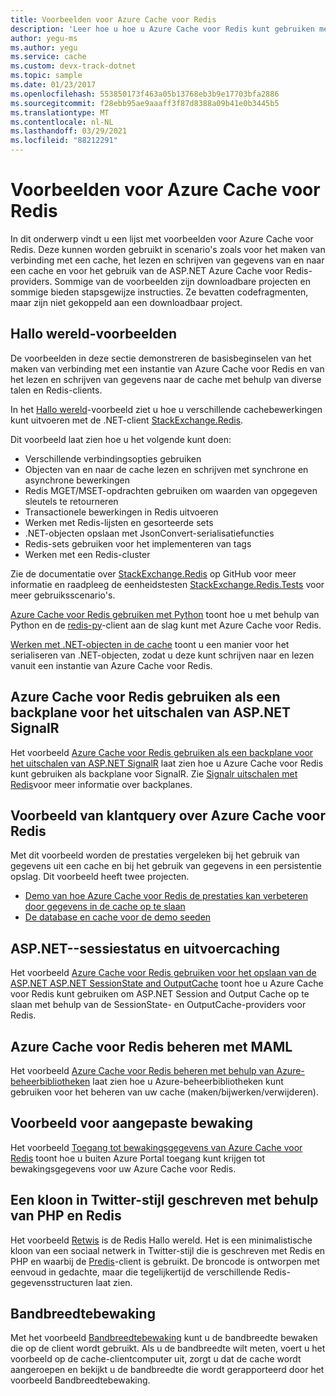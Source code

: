 ```yaml
---
title: Voorbeelden voor Azure Cache voor Redis
description: 'Leer hoe u hoe u Azure Cache voor Redis kunt gebruiken met deze codevoorbeelden: verbinding maken met een cache, gegevens in een cache lezen en naar een cache schrijven, ASP.NET Azure Cache voor Redis-providers.'
author: yegu-ms
ms.author: yegu
ms.service: cache
ms.custom: devx-track-dotnet
ms.topic: sample
ms.date: 01/23/2017
ms.openlocfilehash: 553850173f463a05b13768eb3b9e17703bfa2886
ms.sourcegitcommit: f28ebb95ae9aaaff3f87d8388a09b41e0b3445b5
ms.translationtype: MT
ms.contentlocale: nl-NL
ms.lasthandoff: 03/29/2021
ms.locfileid: "88212291"
---
```

# <a name="azure-cache-for-redis-samples"></a>Voorbeelden voor Azure Cache voor Redis
In dit onderwerp vindt u een lijst met voorbeelden voor Azure Cache voor Redis. Deze kunnen worden gebruikt in scenario's zoals voor het maken van verbinding met een cache, het lezen en schrijven van gegevens van en naar een cache en voor het gebruik van de ASP.NET Azure Cache voor Redis-providers. Sommige van de voorbeelden zijn downloadbare projecten en sommige bieden stapsgewijze instructies. Ze bevatten codefragmenten, maar zijn niet gekoppeld aan een downloadbaar project.

## <a name="hello-world-samples"></a>Hallo wereld-voorbeelden
De voorbeelden in deze sectie demonstreren de basisbeginselen van het maken van verbinding met een instantie van Azure Cache voor Redis en van het lezen en schrijven van gegevens naar de cache met behulp van diverse talen en Redis-clients.

In het [Hallo wereld](https://github.com/rustd/RedisSamples/tree/master/HelloWorld)-voorbeeld ziet u hoe u verschillende cachebewerkingen kunt uitvoeren met de .NET-client [StackExchange.Redis](https://github.com/StackExchange/StackExchange.Redis).

Dit voorbeeld laat zien hoe u het volgende kunt doen:

* Verschillende verbindingsopties gebruiken
* Objecten van en naar de cache lezen en schrijven met synchrone en asynchrone bewerkingen
* Redis MGET/MSET-opdrachten gebruiken om waarden van opgegeven sleutels te retourneren
* Transactionele bewerkingen in Redis uitvoeren
* Werken met Redis-lijsten en gesorteerde sets
* .NET-objecten opslaan met JsonConvert-serialisatiefuncties
* Redis-sets gebruiken voor het implementeren van tags
* Werken met een Redis-cluster

Zie de documentatie over [StackExchange.Redis](https://github.com/StackExchange/StackExchange.Redis) op GitHub voor meer informatie en raadpleeg de eenheidstesten [StackExchange.Redis.Tests](https://github.com/StackExchange/StackExchange.Redis/tree/master/tests) voor meer gebruiksscenario's.

[Azure Cache voor Redis gebruiken met Python](cache-python-get-started.md) toont hoe u met behulp van Python en de [redis-py](https://github.com/andymccurdy/redis-py)-client aan de slag kunt met Azure Cache voor Redis.

[Werken met .NET-objecten in de cache](cache-dotnet-how-to-use-azure-redis-cache.md#work-with-net-objects-in-the-cache) toont u een manier voor het serialiseren van .NET-objecten, zodat u deze kunt schrijven naar en lezen vanuit een instantie van Azure Cache voor Redis. 

## <a name="use-azure-cache-for-redis-as-a-scale-out-backplane-for-aspnet-signalr"></a>Azure Cache voor Redis gebruiken als een backplane voor het uitschalen van ASP.NET SignalR
Het voorbeeld [Azure Cache voor Redis gebruiken als een backplane voor het uitschalen van ASP.NET SignalR](https://github.com/rustd/RedisSamples/tree/master/RedisAsSignalRBackplane) laat zien hoe u Azure Cache voor Redis kunt gebruiken als backplane voor SignalR. Zie [Signalr uitschalen met Redis](https://www.asp.net/signalr/overview/performance/scaleout-with-redis)voor meer informatie over backplanes.

## <a name="azure-cache-for-redis-customer-query-sample"></a>Voorbeeld van klantquery over Azure Cache voor Redis
Met dit voorbeeld worden de prestaties vergeleken bij het gebruik van gegevens uit een cache en bij het gebruik van gegevens in een persistentie opslag. Dit voorbeeld heeft twee projecten.

* [Demo van hoe Azure Cache voor Redis de prestaties kan verbeteren door gegevens in de cache op te slaan](https://github.com/rustd/RedisSamples/tree/master/RedisCacheCustomerQuerySample)
* [De database en cache voor de demo seeden](https://github.com/rustd/RedisSamples/tree/master/SeedCacheForCustomerQuerySample)

## <a name="aspnet-session-state-and-output-caching"></a>ASP.NET--sessiestatus en uitvoercaching
Het voorbeeld [Azure Cache voor Redis gebruiken voor het opslaan van de ASP.NET ASP.NET SessionState and OutputCache](https://github.com/rustd/RedisSamples/tree/master/SessionState_OutputCaching) toont hoe u Azure Cache voor Redis kunt gebruiken om ASP.NET Session and Output Cache op te slaan met behulp van de SessionState- en OutputCache-providers voor Redis.

## <a name="manage-azure-cache-for-redis-with-maml"></a>Azure Cache voor Redis beheren met MAML
Het voorbeeld [Azure Cache voor Redis beheren met behulp van Azure-beheerbibliotheken](https://github.com/rustd/RedisSamples/tree/master/ManageCacheUsingMAML) laat zien hoe u Azure-beheerbibliotheken kunt gebruiken voor het beheren van uw cache (maken/bijwerken/verwijderen). 

## <a name="custom-monitoring-sample"></a>Voorbeeld voor aangepaste bewaking
Het voorbeeld [Toegang tot bewakingsgegevens van Azure Cache voor Redis](https://github.com/rustd/RedisSamples/tree/master/CustomMonitoring) toont hoe u buiten Azure Portal toegang kunt krijgen tot bewakingsgegevens voor uw Azure Cache voor Redis.

## <a name="a-twitter-style-clone-written-using-php-and-redis"></a>Een kloon in Twitter-stijl geschreven met behulp van PHP en Redis
Het voorbeeld [Retwis](https://github.com/SyntaxC4-MSFT/retwis) is de Redis Hallo wereld. Het is een minimalistische kloon van een sociaal netwerk in Twitter-stijl die is geschreven met Redis en PHP en waarbij de [Predis](https://github.com/nrk/predis)-client is gebruikt. De broncode is ontworpen met eenvoud in gedachte, maar die tegelijkertijd de verschillende Redis-gegevensstructuren laat zien.

## <a name="bandwidth-monitor"></a>Bandbreedtebewaking
Met het voorbeeld [Bandbreedtebewaking](https://github.com/JonCole/SampleCode/tree/master/BandWidthMonitor) kunt u de bandbreedte bewaken die op de client wordt gebruikt. Als u de bandbreedte wilt meten, voert u het voorbeeld op de cache-clientcomputer uit, zorgt u dat de cache wordt aangeroepen en bekijkt u de bandbreedte die wordt gerapporteerd door het voorbeeld Bandbreedtebewaking.

